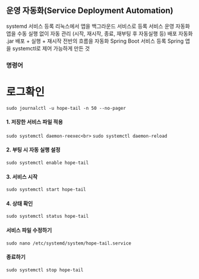 ## 운영 자동화(Service Deployment Automation)

systemd 서비스 등록	리눅스에서 앱을 백그라운드 서비스로 등록
서비스 운영 자동화	앱을 수동 실행 없이 자동 관리 (시작, 재시작, 종료, 재부팅 후 자동실행 등)
배포 자동화	.jar 배포 + 실행 + 재시작 전반의 흐름을 자동화
Spring Boot 서비스 등록	Spring 앱을 systemctl로 제어 가능하게 만든 것


### 명령어

# 로그확인
```sudo journalctl -u hope-tail -n 50 --no-pager```

#### 1. 저장한 서비스 파일 적용
```sudo systemctl daemon-reexec<br>```
```sudo systemctl daemon-reload```

#### 2. 부팅 시 자동 실행 설정
```sudo systemctl enable hope-tail```

#### 3. 서비스 시작
```sudo systemctl start hope-tail```

#### 4. 상태 확인
```sudo systemctl status hope-tail```

#### 서비스 파일 수정하기
```sudo nano /etc/systemd/system/hope-tail.service```

#### 종료하기
```sudo systemctl stop hope-tail```
